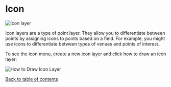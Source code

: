 # Icon

![Icon layer](https://d1a3f4spazzrp4.cloudfront.net/kepler.gl/documentation/image33.png)

Icon layers are a type of point layer. They allow you to differentiate between points by assigning icons to points based on a field. For example, you might use icons to differentiate between types of venues and points of interest.

To see the icon menu, create a new icon layer and click how to draw an icon layer:

![How to Draw Icon Layer](https://d1a3f4spazzrp4.cloudfront.net/kepler.gl/documentation/image38.png)

[Back to table of contents](../a-introduction.md)

